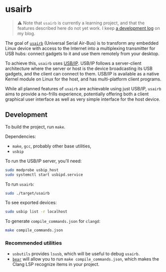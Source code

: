 # usairb

> :warning: Note that `usairb` is currently a learning project, and that the
> features described here do not yet work. I keep [a development log][devlog]
> on my blog.

[devlog]: https://fnune.com/devlog/usairb/2022/02/05/listening-to-devices-with-libudev-usairb-devlog-1/

The goal of [`usairb`][usairb-repo] (Universal Serial Air-Bus) is to transform
any embedded Linux device with access to the Internet into a multiplexing
transmitter for USB hubs: connect gadgets to it and use them remotely from your
desktop.

To achieve this, `usairb` uses [USB/IP][usbip]. USB/IP follows a server-client
architecture where the server or host is the device broadcasting its USB
gadgets, and the client can connect to them. USB/IP is available as a native
Kernel module on Linux for the host, and has multi-platform client programs.

While all planned features of `usairb` are achievable using just USB/IP,
`usairb` aims to provide a no-frills experience, potentially offering both a
client graphical user interface as well as very simple interface for the host
device.

[usairb-repo]: https://github.com/fnune/usairb
[usbip]: https://wiki.archlinux.org/title/USB/IP

## Development

To build the project, run `make`.

Dependencies:

- `make`, `gcc`, probably other base utilities,
- `usbip`

To run the USB/IP server, you'll need:

```sh
sudo modprobe usbip_host
sudo systemctl start usbipd.service
```

To run `usairb`:

```sh
sudo ./target/usairb
```

To see exported devices:

```sh
sudo usbip list -r localhost
```

To generate `compile_commands.json` for `clangd`:

```sh
make compile_commands.json
```

### Recommended utilities

- `usbutils` provides `lsusb`, which will be useful to debug `usairb`.
- [`bear`](https://github.com/rizsotto/Bear) will allow you to run `make compile_commands.json`, which makes the Clang LSP recognize items in your
  project.
